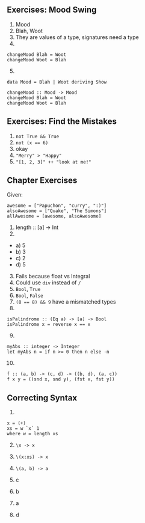 ## Exercises: Mood Swing
1. Mood
2. Blah, Woot
3. They are values of a type, signatures need a type
4.
```
changeMood Blah = Woot
changeMood Woot = Blah
```
5.
```
data Mood = Blah | Woot deriving Show

changeMood :: Mood -> Mood
changeMood Blah = Woot
changeMood Woot = Blah
```

## Exercises: Find the Mistakes
1. `not True && True`
2. `not (x == 6)`
3. okay
4. `"Merry" > "Happy"`
5. `"[1, 2, 3]" ++ "look at me!"`

## Chapter Exercises
Given:
```
awesome = ["Papuchon", "curry", ":)"]
alsoAwesome = ["Quake", "The Simons"]
allAwesome = [awesome, alsoAwesome]
```
1. length :: [a] -> Int
2.
  - a) 5
  - b) 3
  - c) 2
  - d) 5
3. Fails because float vs Integral
4. Could use `div` instead of `/`
5. `Bool`, `True`
6. `Bool`, `False`
7. `(8 == 8) && 9` have a mismatched types
8.
```
isPalindrome :: (Eq a) -> [a] -> Bool
isPalindrome x = reverse x == x
```
9.
```
myAbs :: integer -> Integer
let myAbs n = if n >= 0 then n else -n
```
10.
```
f :: (a, b) -> (c, d) -> ((b, d), (a, c))
f x y = ((snd x, snd y), (fst x, fst y))
```

## Correcting Syntax
1.
```
x = (+)
xs = w `x` 1
where w = length xs
```
2. `\x -> x`
3. `\(x:xs) -> x`
4. `\(a, b) -> a`

1. c
2. b
3. a
4. d
